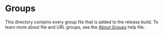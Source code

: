# Groups

This directory contains every group file that is added to the release build. To learn more about file and URL groups, see the [About Groups](About%20Groups.txt) help file.